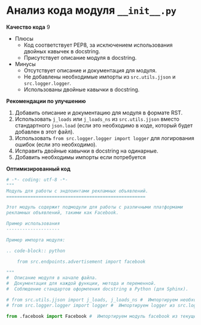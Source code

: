 # Анализ кода модуля `__init__.py`

**Качество кода**
9
- Плюсы
    - Код соответствует PEP8, за исключением использования двойных кавычек в docstring.
    - Присутствует описание модуля в docstring.
- Минусы
    - Отсутствует описание и документация для модуля.
    - Не добавлены необходимые импорты из `src.utils.jjson` и `src.logger.logger`.
    -  Использованы двойные кавычки в docstring.

**Рекомендации по улучшению**

1.  Добавить описание и документацию для модуля в формате RST.
2.  Использовать `j_loads` или `j_loads_ns` из `src.utils.jjson` вместо стандартного `json.load` (если это необходимо в коде, который будет добавлен в этот файл).
3.  Использовать `from src.logger.logger import logger` для логирования ошибок (если это необходимо).
4.  Исправить двойные кавычки в docstring на одинарные.
5.  Добавить необходимы импорты если потребуется

**Оптимизированный код**

```python
# -*- coding: utf-8 -*-
"""
Модуль для работы с эндпоинтами рекламных объявлений.
====================================================

Этот модуль содержит подмодули для работы с различными платформами
рекламных объявлений, такими как Facebook.

Пример использования
--------------------

Пример импорта модуля:

.. code-block:: python

    from src.endpoints.advertisement import facebook

"""
#  Описание модуля в начале файла.
#  Документация для каждой функции, метода и переменной.
#  Соблюдение стандартов оформления docstring в Python (для Sphinx).

# from src.utils.jjson import j_loads, j_loads_ns #  Импортируем необходимые функции из src.utils.jjson.
# from src.logger.logger import logger #  Импортируем logger из src.logger.logger.

from .facebook import Facebook #  Импортируем модуль facebook из текущей директории.

```